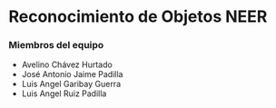 # Reconocimiento de Objetos NEER
### Miembros del equipo
* Avelino Chávez Hurtado
* José Antonio Jaime Padilla
* Luis Angel Garibay Guerra
* Luis Angel Ruiz Padilla
